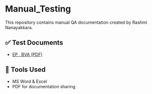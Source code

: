 # Manual_Testing

This repository contains manual QA documentation created by Rashmi Nanayakkara.

## ✅ Test Documents

- [EP , BVA (PDF)](TestCases.pdf)

## 📌 Tools Used
- MS Word & Excel
- PDF for documentation sharing
